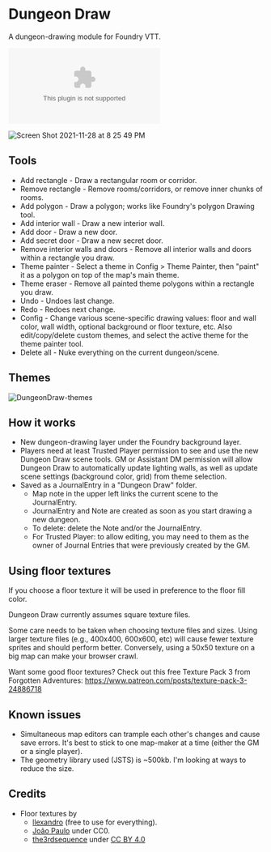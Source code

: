# Dungeon Draw

A dungeon-drawing module for Foundry VTT.

![Latest Release Download Count](https://img.shields.io/github/downloads/mcglincy/dungeondraw-foundry-vtt/latest/module.zip)

![Screen Shot 2021-11-28 at 8 25 49 PM](https://user-images.githubusercontent.com/189172/143799176-d798823d-a990-4ff9-b660-763dbfd0082a.png)

## Tools

- Add rectangle - Draw a rectangular room or corridor.
- Remove rectangle - Remove rooms/corridors, or remove inner chunks of rooms.
- Add polygon - Draw a polygon; works like Foundry's polygon Drawing tool.
- Add interior wall - Draw a new interior wall.
- Add door - Draw a new door.
- Add secret door - Draw a new secret door.
- Remove interior walls and doors - Remove all interior walls and doors within a rectangle you draw.
- Theme painter - Select a theme in Config > Theme Painter, then "paint" it as a polygon on top of the map's main theme.
- Theme eraser - Remove all painted theme polygons within a rectangle you draw.
- Undo - Undoes last change.
- Redo - Redoes next change.
- Config - Change various scene-specific drawing values: floor and wall color, wall width, optional background or floor texture, etc. Also edit/copy/delete custom themes, and select the active theme for the theme painter tool.
- Delete all - Nuke everything on the current dungeon/scene.

## Themes

![DungeonDraw-themes](https://user-images.githubusercontent.com/189172/142654535-cd797a63-c2b3-4c7a-8613-fa6b49baca33.jpg)

## How it works

- New dungeon-drawing layer under the Foundry background layer.
- Players need at least Trusted Player permission to see and use the new Dungeon Draw scene tools. GM or Assistant DM permission will allow Dungeon Draw to automatically update lighting walls, as well as update scene settings (background color, grid) from theme selection.
- Saved as a JournalEntry in a "Dungeon Draw" folder.
  - Map note in the upper left links the current scene to the JournalEntry.
  - JournalEntry and Note are created as soon as you start drawing a new dungeon.
  - To delete: delete the Note and/or the JournalEntry.
  - For Trusted Player: to allow editing, you may need to them as the owner of Journal Entries that were previously created by the GM.

## Using floor textures

If you choose a floor texture it will be used in preference to the floor fill color.

Dungeon Draw currently assumes square texture files.

Some care needs to be taken when choosing texture files and sizes. Using larger texture files (e.g., 400x400, 600x600, etc) will cause fewer texture sprites and should perform better. Conversely, using a 50x50 texture on a big map can make your browser crawl.

Want some good floor textures? Check out this free Texture Pack 3 from Forgotten Adventures: https://www.patreon.com/posts/texture-pack-3-24886718

## Known issues

- Simultaneous map editors can trample each other's changes and cause save errors. It's best to stick to one map-maker at a time (either the GM or a single player).
- The geometry library used (JSTS) is \~500kb. I'm looking at ways to reduce the size.

## Credits

- Floor textures by
  - [llexandro](https://www.deviantart.com/llexandro/gallery/54632558/sci-fi-textures) (free to use for everything).
  - [João Paulo](https://3dtextures.me/about/) under CC0.
  - [the3rdsequence](https://www.the3rdsequence.com/texturedb/) under [CC BY 4.0](https://creativecommons.org/licenses/by/4.0/)
